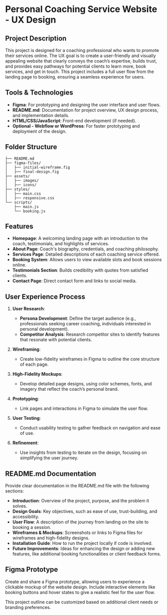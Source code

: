 
# Personal Coaching Service Website - UX Design

## Project Description
This project is designed for a coaching professional who wants to promote their services online. The UX goal is to create a user-friendly and visually appealing website that clearly conveys the coach’s expertise, builds trust, and provides easy pathways for potential clients to learn more, book services, and get in touch. This project includes a full user flow from the landing page to booking, ensuring a seamless experience for users.

## Tools & Technologies
- **Figma**: For prototyping and designing the user interface and user flows.
- **README.md**: Documentation for project overview, UX design process, and implementation details.
- **HTML/CSS/JavaScript**: Front-end development (if needed).
- **Optional - Webflow or WordPress**: For faster prototyping and deployment of the design.

## Folder Structure

```
├── README.md
├── figma-files/
│   ├── initial-wireframe.fig
│   ├── final-design.fig
├── assets/
│   ├── images/
│   ├── icons/
├── styles/
│   ├── main.css
│   ├── responsive.css
└── scripts/
    ├── main.js
    └── booking.js
```

## Features
- **Homepage**: A welcoming landing page with an introduction to the coach, testimonials, and highlights of services.
- **About Page**: Coach's biography, credentials, and coaching philosophy.
- **Services Page**: Detailed descriptions of each coaching service offered.
- **Booking System**: Allows users to view available slots and book sessions online.
- **Testimonials Section**: Builds credibility with quotes from satisfied clients.
- **Contact Page**: Direct contact form and links to social media.

## User Experience Process

1. **User Research**:
   - **Persona Development**: Define the target audience (e.g., professionals seeking career coaching, individuals interested in personal development).
   - **Competitor Analysis**: Research competitor sites to identify features that resonate with potential clients.

2. **Wireframing**:
   - Create low-fidelity wireframes in Figma to outline the core structure of each page.
   
3. **High-Fidelity Mockups**:
   - Develop detailed page designs, using color schemes, fonts, and imagery that reflect the coach’s personal brand.

4. **Prototyping**:
   - Link pages and interactions in Figma to simulate the user flow.
   
5. **User Testing**:
   - Conduct usability testing to gather feedback on navigation and ease of use.
   
6. **Refinement**:
   - Use insights from testing to iterate on the design, focusing on simplifying the user journey.

## README.md Documentation

Provide clear documentation in the README.md file with the following sections:
- **Introduction**: Overview of the project, purpose, and the problem it solves.
- **Design Goals**: Key objectives, such as ease of use, trust-building, and accessibility.
- **User Flow**: A description of the journey from landing on the site to booking a session.
- **Wireframes & Mockups**: Screenshots or links to Figma files for wireframes and high-fidelity designs.
- **Installation Guide**: How to run the project locally if code is involved.
- **Future Improvements**: Ideas for enhancing the design or adding new features, like additional booking functionalities or client feedback forms.

## Figma Prototype
Create and share a Figma prototype, allowing users to experience a clickable mockup of the website design. Include interactive elements like booking buttons and hover states to give a realistic feel for the user flow.

This project outline can be customized based on additional client needs or branding preferences.

